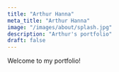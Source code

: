 ```yaml
---
title: "Arthur Hanna"
meta_title: "Arthur Hanna"
image: "/images/about/splash.jpg"
description: "Arthur's portfolio"
draft: false
---
```


Welcome to my portfolio!